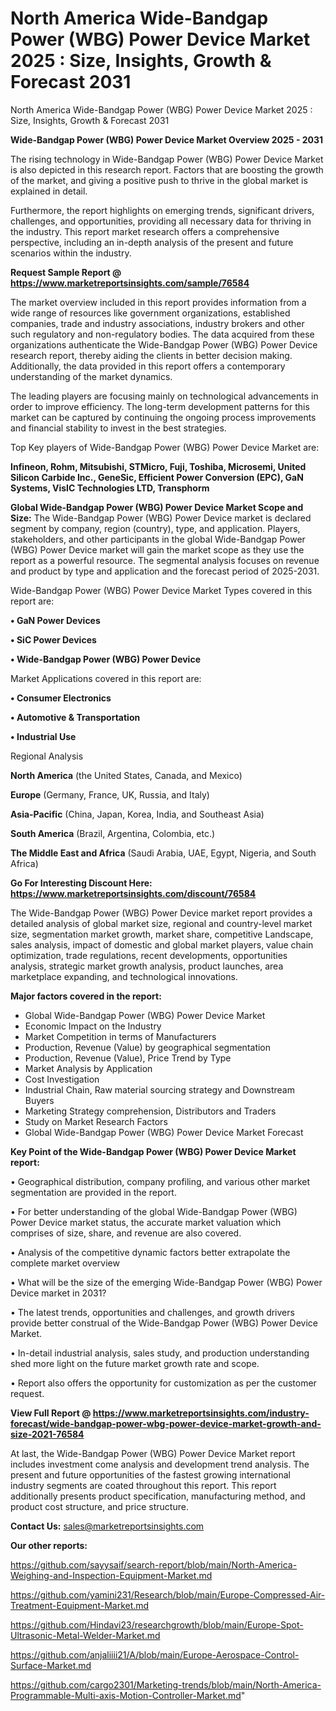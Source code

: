 # North America Wide-Bandgap Power (WBG) Power Device Market 2025 : Size, Insights, Growth & Forecast 2031
 North America Wide-Bandgap Power (WBG) Power Device Market 2025 : Size, Insights, Growth & Forecast 2031

<Strong> Wide-Bandgap Power (WBG) Power Device Market Overview 2025 - 2031</strong>

The rising technology in Wide-Bandgap Power (WBG) Power Device Market is also depicted in this research report. Factors that are boosting the growth of the market, and giving a positive push to thrive in the global market is explained in detail.

Furthermore, the report highlights on emerging trends, significant drivers, challenges, and opportunities, providing all necessary data for thriving in the industry. This report market research offers a comprehensive perspective, including an in-depth analysis of the present and future scenarios within the industry.

<strong>Request Sample Report @ <a href=https://www.marketreportsinsights.com/sample/76584>https://www.marketreportsinsights.com/sample/76584</a></strong>

The market overview included in this report provides information from a wide range of resources like government organizations, established companies, trade and industry associations, industry brokers and other such regulatory and non-regulatory bodies. The data acquired from these organizations authenticate the Wide-Bandgap Power (WBG) Power Device research report, thereby aiding the clients in better decision making. Additionally, the data provided in this report offers a contemporary understanding of the market dynamics.

The leading players are focusing mainly on technological advancements in order to improve efficiency. The long-term development patterns for this market can be captured by continuing the ongoing process improvements and financial stability to invest in the best strategies.

Top Key players of Wide-Bandgap Power (WBG) Power Device Market are:

<strong>Infineon, Rohm, Mitsubishi, STMicro, Fuji, Toshiba, Microsemi, United Silicon Carbide Inc., GeneSic, Efficient Power Conversion (EPC), GaN Systems, VisIC Technologies LTD, Transphorm</strong>

<strong><b>Global Wide-Bandgap Power (WBG) Power Device Market Scope and Size:</b></strong>
The Wide-Bandgap Power (WBG) Power Device market is declared segment by company, region (country), type, and application. Players, stakeholders, and other participants in the global Wide-Bandgap Power (WBG) Power Device market will gain the market scope as they use the report as a powerful resource. The segmental analysis focuses on revenue and product by type and application and the forecast period of 2025-2031.

Wide-Bandgap Power (WBG) Power Device Market Types covered in this report are:

<strong>• GaN Power Devices

• SiC Power Devices

• Wide-Bandgap Power (WBG) Power Device</strong>

Market Applications covered in this report are:

<strong>• Consumer Electronics

• Automotive & Transportation

• Industrial Use</strong> 

Regional Analysis

<strong>North America</strong> (the United States, Canada, and Mexico)

<strong>Europe</strong> (Germany, France, UK, Russia, and Italy)

<strong>Asia-Pacific</strong> (China, Japan, Korea, India, and Southeast Asia)

<strong>South America</strong> (Brazil, Argentina, Colombia, etc.)

<strong>The Middle East and Africa</strong> (Saudi Arabia, UAE, Egypt, Nigeria, and South Africa)

<strong>Go For Interesting Discount Here: <a href=https://www.marketreportsinsights.com/discount/76584>https://www.marketreportsinsights.com/discount/76584</a></strong>

The Wide-Bandgap Power (WBG) Power Device market report provides a detailed analysis of global market size, regional and country-level market size, segmentation market growth, market share, competitive Landscape, sales analysis, impact of domestic and global market players, value chain optimization, trade regulations, recent developments, opportunities analysis, strategic market growth analysis, product launches, area marketplace expanding, and technological innovations.

<strong><b>Major factors covered in the report:</b></strong>
<ul>
  <li>Global Wide-Bandgap Power (WBG) Power Device Market </li>
  <li>Economic Impact on the Industry</li>
  <li>Market Competition in terms of Manufacturers</li>
  <li>Production, Revenue (Value) by geographical segmentation</li>
  <li>Production, Revenue (Value), Price Trend by Type</li>
  <li>Market Analysis by Application</li>
  <li>Cost Investigation</li>
  <li>Industrial Chain, Raw material sourcing strategy and Downstream Buyers</li>
  <li>Marketing Strategy comprehension, Distributors and Traders</li>
  <li>Study on Market Research Factors</li>
  <li>Global Wide-Bandgap Power (WBG) Power Device Market Forecast</li>
</ul>

<strong><b>Key Point of the Wide-Bandgap Power (WBG) Power Device Market report:</b></strong>

• Geographical distribution, company profiling, and various other market segmentation are provided in the report.

• For better understanding of the global Wide-Bandgap Power (WBG) Power Device market status, the accurate market valuation which comprises of size, share, and revenue are also covered.

• Analysis of the competitive dynamic factors better extrapolate the complete market overview

• What will be the size of the emerging Wide-Bandgap Power (WBG) Power Device market in 2031?

• The latest trends, opportunities and challenges, and growth drivers provide better construal of the Wide-Bandgap Power (WBG) Power Device Market.

• In-detail industrial analysis, sales study, and production understanding shed more light on the future market growth rate and scope.

• Report also offers the opportunity for customization as per the customer request.

<strong><b>View Full Report @ <a href=https://www.marketreportsinsights.com/industry-forecast/wide-bandgap-power-wbg-power-device-market-growth-and-size-2021-76584>https://www.marketreportsinsights.com/industry-forecast/wide-bandgap-power-wbg-power-device-market-growth-and-size-2021-76584</a></b></strong>


At last, the Wide-Bandgap Power (WBG) Power Device Market report includes investment come analysis and development trend analysis. The present and future opportunities of the fastest growing international industry segments are coated throughout this report. This report additionally presents product specification, manufacturing method, and product cost structure, and price structure.

<strong>Contact Us:</strong>
sales@marketreportsinsights.com

<strong>Our other reports:</strong>

<a href=https://github.com/sayysaif/search-report/blob/main/North-America-Weighing-and-Inspection-Equipment-Market.md>https://github.com/sayysaif/search-report/blob/main/North-America-Weighing-and-Inspection-Equipment-Market.md</a>

<a href=https://github.com/yamini231/Research/blob/main/Europe-Compressed-Air-Treatment-Equipment-Market.md>https://github.com/yamini231/Research/blob/main/Europe-Compressed-Air-Treatment-Equipment-Market.md</a>

<a href=https://github.com/Hindavi23/researchgrowth/blob/main/Europe-Spot-Ultrasonic-Metal-Welder-Market.md>https://github.com/Hindavi23/researchgrowth/blob/main/Europe-Spot-Ultrasonic-Metal-Welder-Market.md</a>

<a href=https://github.com/anjaliiii21/A/blob/main/Europe-Aerospace-Control-Surface-Market.md>https://github.com/anjaliiii21/A/blob/main/Europe-Aerospace-Control-Surface-Market.md</a>

<a href=https://github.com/cargo2301/Marketing-trends/blob/main/North-America-Programmable-Multi-axis-Motion-Controller-Market.md>https://github.com/cargo2301/Marketing-trends/blob/main/North-America-Programmable-Multi-axis-Motion-Controller-Market.md</a>"
